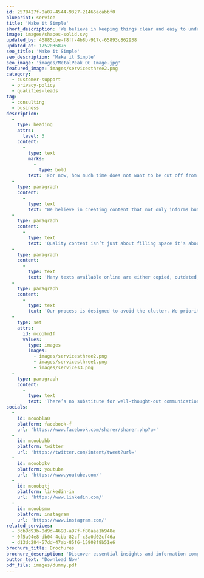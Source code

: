 ```yaml
---
id: 2578427f-0a07-4544-9327-21466acabbf0
blueprint: service
title: 'Make it Simple'
short_description: 'We believe in keeping things clear and easy to understand. Our solutions are designed to simplify complex tasks and help you achieve results without the hassle.'
image: images/shapes-solid.svg
updated_by: 46885cbe-f8ff-4b8b-917c-65893c862938
updated_at: 1752036876
seo_title: 'Make it Simple'
seo_description: 'Make it Simple'
seo_image: 'images/MetalPeak OG Image.jpg'
featured_image: images/servicesthree2.png
category:
  - customer-support
  - privacy-policy
  - qualifies-leads
tag:
  - consulting
  - business
description:
  -
    type: heading
    attrs:
      level: 3
    content:
      -
        type: text
        marks:
          -
            type: bold
        text: 'For now, how much time does not want to be cut off from a sad smile.'
  -
    type: paragraph
    content:
      -
        type: text
        text: "We believe in creating content that not only informs but also engages. Our approach emphasizes clarity, consistency, and connection. Each word is chosen with purpose, each sentence crafted to resonate with your audience. Whether you're launching a new product, telling your brand story, or sharing insights, great content builds trust and drives action."
  -
    type: paragraph
    content:
      -
        type: text
        text: 'Quality content isn’t just about filling space it’s about creating meaningful experiences. We help ensure your message is not only seen but understood and remembered. Good writing adds value, reflects your brand’s voice, and contributes to a stronger presence in a competitive digital world.'
  -
    type: paragraph
    content:
      -
        type: text
        text: 'Many texts available online are either copied, outdated, or lack real substance. That’s why we focus on content that’s authentic, relevant, and aligned with your goals  content that speaks directly to your audience and stands out.'
  -
    type: paragraph
    content:
      -
        type: text
        text: 'Our process is designed to avoid the clutter. We prioritize what matters, strip out distractions, and keep the reader’s attention focused from the first word to the last.'
  -
    type: set
    attrs:
      id: mcoobm1f
      values:
        type: images
        images:
          - images/servicesthree2.png
          - images/servicesthree1.png
          - images/services3.png
  -
    type: paragraph
    content:
      -
        type: text
        text: 'There’s no substitute for well-thought-out communication. When every sentence serves a purpose, your message becomes more impactful. Let’s create something meaningful something that works.'
socials:
  -
    id: mcoobla0
    platform: facebook-f
    url: 'https://www.facebook.com/sharer/sharer.php?u='
  -
    id: mcoobohb
    platform: twitter
    url: 'https://twitter.com/intent/tweet?url='
  -
    id: mcoobpkv
    platform: youtube
    url: 'https://www.youtube.com/'
  -
    id: mcoobqtj
    platform: linkedin-in
    url: 'https://www.linkedin.com/'
  -
    id: mcoobsmw
    platform: instagram
    url: 'https://www.instagram.com/'
related_services:
  - 3cb9d93b-8d9d-4698-a97f-f80aae1b948e
  - 0f5a94e8-db04-4cbb-82cf-c3a0d02cf46a
  - d13dc284-57dd-47ab-85f6-15908f8b51e6
brochure_title: Brochures
brochure_description: 'Discover essential insights and information compiled into one convenient brochure. Designed to provide a clear overview, this document covers key topics in a concise and engaging format perfect for quick reference or sharing.'
button_text: 'Download Now'
pdf_file: images/dummy.pdf
---
```

